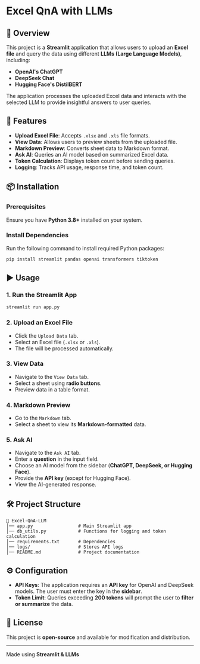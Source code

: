 # Excel QnA with LLMs

## 📌 Overview
This project is a **Streamlit** application that allows users to upload an **Excel file** and query the data using different **LLMs (Large Language Models)**, including:
- **OpenAI's ChatGPT**
- **DeepSeek Chat**
- **Hugging Face's DistilBERT**

The application processes the uploaded Excel data and interacts with the selected LLM to provide insightful answers to user queries.

## 🚀 Features
- **Upload Excel File**: Accepts `.xlsx` and `.xls` file formats.
- **View Data**: Allows users to preview sheets from the uploaded file.
- **Markdown Preview**: Converts sheet data to Markdown format.
- **Ask AI**: Queries an AI model based on summarized Excel data.
- **Token Calculation**: Displays token count before sending queries.
- **Logging**: Tracks API usage, response time, and token count.

## 📦 Installation
### Prerequisites
Ensure you have **Python 3.8+** installed on your system.

### Install Dependencies
Run the following command to install required Python packages:
```sh
pip install streamlit pandas openai transformers tiktoken
```

## ▶️ Usage
### 1. Run the Streamlit App
```sh
streamlit run app.py
```

### 2. Upload an Excel File
- Click the `Upload Data` tab.
- Select an Excel file (`.xlsx` or `.xls`).
- The file will be processed automatically.

### 3. View Data
- Navigate to the `View Data` tab.
- Select a sheet using **radio buttons**.
- Preview data in a table format.

### 4. Markdown Preview
- Go to the `Markdown` tab.
- Select a sheet to view its **Markdown-formatted** data.

### 5. Ask AI
- Navigate to the `Ask AI` tab.
- Enter a **question** in the input field.
- Choose an AI model from the sidebar (**ChatGPT, DeepSeek, or Hugging Face**).
- Provide the **API key** (except for Hugging Face).
- View the AI-generated response.

## 🛠️ Project Structure
```
📂 Excel-QnA-LLM
│── app.py                 # Main Streamlit app
│── db_utils.py            # Functions for logging and token calculation
│── requirements.txt       # Dependencies
│── logs/                  # Stores API logs
│── README.md              # Project documentation
```

## ⚙️ Configuration
- **API Keys**: The application requires an **API key** for OpenAI and DeepSeek models. The user must enter the key in the **sidebar**.
- **Token Limit**: Queries exceeding **200 tokens** will prompt the user to **filter or summarize** the data.

## 📝 License
This project is **open-source** and available for modification and distribution.

---
Made using **Streamlit & LLMs**

